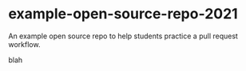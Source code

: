 # example-open-source-repo-2021

An example open source repo to help students practice a pull request workflow.

blah
